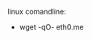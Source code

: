 linux comandline: 
- wget -qO- eth0.me

<!---
JoYMnk/JoYMnk is a ✨ special ✨ repository because its `README.md` (this file) appears on your GitHub profile.
You can click the Preview link to take a look at your changes.
--->
